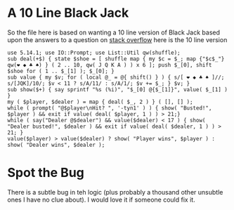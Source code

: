# A 10 Line Black Jack

So the file here is based on wanting a 10 line version of Black Jack based upon
the answers to a question on [stack overflow][1]
here is the 10 line version

    use 5.14.1; use IO::Prompt; use List::Util qw(shuffle);
    sub deal(+$) { state $shoe = [ shuffle map { my $c = $_; map {"$c$_"} qw(❤ ◆ ♣ ♠) } ( 2 .. 10, qw( J Q K A ) ) x 6 ]; push $_[0], shift $shoe for ( 1 .. $_[1] ); $_[0]; }
    sub value { my $v; for ( local @_ = @{ shift() } ) { s/[ ❤ ◆ ♣ ♠ ]//; s/[JQK]/10/; $v < 11 ? s/A/11/ : s/A/1/; $v += $_; } $v; }
    sub show($+) { say sprintf "%s (%i)", "$_[0] @{$_[1]}", value( $_[1] ) }
    my ( $player, $dealer ) = map { deal( $_, 2 ) } ( [], [] );
    while ( prompt( "@$player\nHit? ", '-tyn1' ) ) { show( "Busted!", $player ) && exit if value( deal( $player, 1 ) ) > 21;}
    while ( say("Dealer @$dealer") && value($dealer) < 17 ) { show( "Dealer busted!", $dealer ) && exit if value( deal( $dealer, 1 ) ) > 21; }
    value($player) > value($dealer) ? show( "Player wins", $player ) : show( "Dealer wins", $dealer );

# Spot the Bug

There is a subtle bug in teh logic (plus probably a thousand other unsubtle
ones I have no clue about). I would love it if someone could fix it.

[1]: http://stackoverflow.com/questions/811074/what-is-the-coolest-thing-you-can-do-in-10-lines-of-simple-code-help-me-inspir